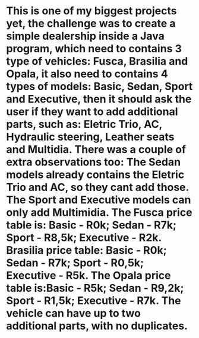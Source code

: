 # This is one of my biggest projects yet, the challenge was to create a simple dealership inside a Java program, which need to contains 3 type of vehicles: Fusca, Brasilia and Opala, it also need to contains 4 types of models: Basic, Sedan, Sport and Executive, then it should ask the user if they want to add additional parts, such as: Eletric Trio, AC, Hydraulic steering, Leather seats and Multidia. There was a couple of extra observations too: The Sedan models already contains the Eletric Trio and AC, so they cant add those. The Sport and Executive models can only add Multimidia. The Fusca price table is: Basic - R0k; Sedan - R7k; Sport - R8,5k; Executive - R2k. Brasilia price table: Basic - R0k; Sedan - R7k; Sport - R0,5k; Executive - R5k. The Opala price table is:Basic - R5k; Sedan - R9,2k; Sport - R1,5k; Executive - R7k. The vehicle can have up to two additional parts, with no duplicates.
